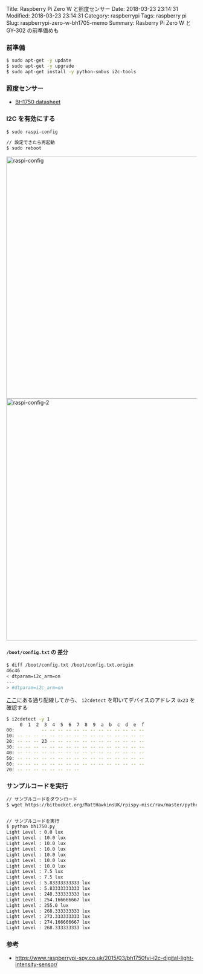 Title: Raspberry Pi Zero W と照度センサー
Date: 2018-03-23 23:14:31
Modified: 2018-03-23 23:14:31
Category: raspberrypi
Tags: raspberry pi 
Slug: raspberrypi-zero-w-bh1705-memo
Summary: Rasberry Pi Zero W と GY-302 の前準備めも

### 前準備

```bash
$ sudo apt-get -y update
$ sudo apt-get -y upgrade
$ sudo apt-get install -y python-smbus i2c-tools
```

### 照度センサー

- [BH1750 datasheet](http://www.mouser.com/ds/2/348/bh1750fvi-e-186247.pdf)

### I2C を有効にする

```bash
$ sudo raspi-config

// 設定できたら再起動
$ sudo reboot
```
<img src="{attach}images/raspi-config.jpg" alt="raspi-config" width="640">
<img src="{attach}images/raspi-config-2.jpg" alt="raspi-config-2" width="640">

#### `/boot/config.txt` の 差分

```bash
$ diff /boot/config.txt /boot/config.txt.origin
46c46
< dtparam=i2c_arm=on
---
> #dtparam=i2c_arm=on
```

[ここ](https://www.raspberrypi-spy.co.uk/2015/03/bh1750fvi-i2c-digital-light-intensity-sensor/)にある通り配線してから、
`i2cdetect` を叩いてデバイスのアドレス `0x23` を確認する

```bash
$ i2cdetect -y 1
     0  1  2  3  4  5  6  7  8  9  a  b  c  d  e  f
00:          -- -- -- -- -- -- -- -- -- -- -- -- --
10: -- -- -- -- -- -- -- -- -- -- -- -- -- -- -- --
20: -- -- -- 23 -- -- -- -- -- -- -- -- -- -- -- --
30: -- -- -- -- -- -- -- -- -- -- -- -- -- -- -- --
40: -- -- -- -- -- -- -- -- -- -- -- -- -- -- -- --
50: -- -- -- -- -- -- -- -- -- -- -- -- -- -- -- --
60: -- -- -- -- -- -- -- -- -- -- -- -- -- -- -- --
70: -- -- -- -- -- -- -- --
```

### サンプルコードを実行

```bash
// サンプルコードをダウンロード
$ wget https://bitbucket.org/MattHawkinsUK/rpispy-misc/raw/master/python/bh1750.py


// サンプルコードを実行
$ python bh1750.py
Light Level : 0.0 lux
Light Level : 10.0 lux
Light Level : 10.0 lux
Light Level : 10.0 lux
Light Level : 10.0 lux
Light Level : 10.0 lux
Light Level : 10.0 lux
Light Level : 7.5 lux
Light Level : 7.5 lux
Light Level : 5.83333333333 lux
Light Level : 5.83333333333 lux
Light Level : 248.333333333 lux
Light Level : 254.166666667 lux
Light Level : 255.0 lux
Light Level : 268.333333333 lux
Light Level : 273.333333333 lux
Light Level : 274.166666667 lux
Light Level : 268.333333333 lux
```


### 参考

* https://www.raspberrypi-spy.co.uk/2015/03/bh1750fvi-i2c-digital-light-intensity-sensor/
